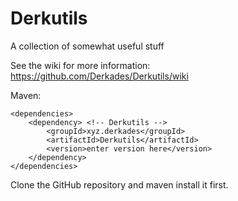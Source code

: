 # Derkutils
A collection of somewhat useful stuff

See the wiki for more information: https://github.com/Derkades/Derkutils/wiki

Maven:
```
<dependencies>
    <dependency> <!-- Derkutils -->
        <groupId>xyz.derkades</groupId>
        <artifactId>Derkutils</artifactId>
        <version>enter version here</version>
    </dependency>
</dependencies>
```
Clone the GitHub repository and maven install it first.
